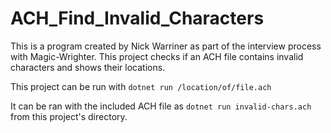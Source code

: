 # ACH_Find_Invalid_Characters

This is a program created by Nick Warriner as part of the interview process with Magic-Wrighter. This project checks if an ACH file contains invalid characters and shows their locations.

This project can be run with `dotnet run /location/of/file.ach`

It can be ran with the included ACH file as `dotnet run invalid-chars.ach` from this project's directory.
